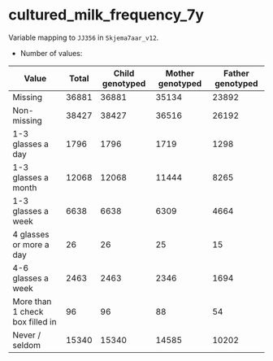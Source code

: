 # cultured_milk_frequency_7y
Variable mapping to `JJ356` in `Skjema7aar_v12`.
- Number of values:

| Value | Total | Child genotyped | Mother genotyped | Father genotyped |
| ----- | ----- | --------------- | ---------------- | ---------------- |
| Missing | 36881 | 36881 | 35134 | 23892 |
| Non-missing | 38427 | 38427 | 36516 | 26192 |
| 1-3 glasses a day | 1796 | 1796 | 1719 |1298 |
| 1-3 glasses a month | 12068 | 12068 | 11444 |8265 |
| 1-3 glasses a week | 6638 | 6638 | 6309 |4664 |
| 4 glasses or more a day | 26 | 26 | 25 |15 |
| 4-6 glasses a week | 2463 | 2463 | 2346 |1694 |
| More than 1 check box filled in | 96 | 96 | 88 |54 |
| Never / seldom | 15340 | 15340 | 14585 |10202 |



